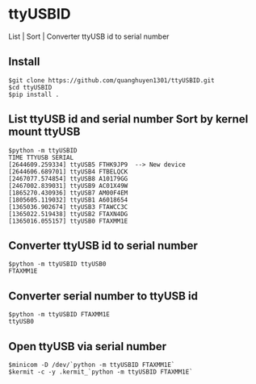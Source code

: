 # ttyUSBID
List | Sort | Converter ttyUSB id to serial number
## Install
	$git clone https://github.com/quanghuyen1301/ttyUSBID.git
	$cd ttyUSBID 
	$pip install .
## List ttyUSB id and serial number Sort by kernel mount ttyUSB
	$python -m ttyUSBID
	TIME TTYUSB SERIAL
	[2644609.259334] ttyUSB5 FTHK9JP9  --> New device
	[2644606.689701] ttyUSB4 FTBELQCK
	[2467077.574854] ttyUSB8 A10179GG
	[2467002.839031] ttyUSB9 AC01X49W
	[1865270.430936] ttyUSB7 AM00F4EM
	[1805605.119032] ttyUSB1 A6018654
	[1365036.902674] ttyUSB3 FTAWCC3C
	[1365022.519438] ttyUSB2 FTAXN4DG
	[1365016.055157] ttyUSB0 FTAXMM1E
## Converter ttyUSB id to serial number
	$python -m ttyUSBID ttyUSB0
	FTAXMM1E
## Converter serial number to ttyUSB id
	$python -m ttyUSBID FTAXMM1E
	ttyUSB0
## Open ttyUSB via serial number
	$minicom -D /dev/`python -m ttyUSBID FTAXMM1E`
	$kermit -c -y .kermit_`python -m ttyUSBID FTAXMM1E`
